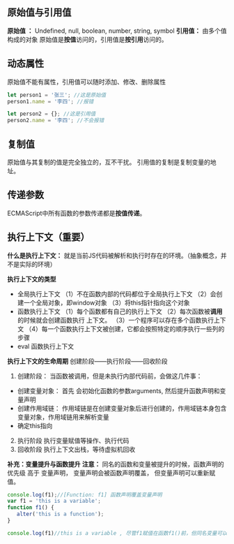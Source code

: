 ## 原始值与引用值

**原始值 ：** Undefined, null, boolean, number, string, symbol
**引用值：** 由多个值构成的对象
原始值是**按值**访问的，引用值是**按引用**访问的。

## 动态属性
原始值不能有属性，引用值可以随时添加、修改、删除属性
```js
let person1 = '张三'; //这是原始值
person1.name = '李四'; //报错

let person2 = {}; //这是引用值
person2.name = '李四'; //不会报错
```

## 复制值
原始值与其复制的值是完全独立的，互不干扰。
引用值的复制是复制变量的地址。

## 传递参数
ECMAScript中所有函数的参数传递都是**按值传递**。

## 执行上下文（重要）
**什么是执行上下文：** 就是当前JS代码被解析和执行时存在的环境。（抽象概念，并不是实际的环境）

**执行上下文的类型**
- 全局执行上下文
（1）不在函数内部的代码都位于全局执行上下文
（2）会创建一个全局对象，即window对象
（3）将this指针指向这个对象
- 函数执行上下文
（1）每个函数都有自己的执行上下文
（2）每次函数被**调用**的时候就会创建函数执行 上下文。
（3）一个程序可以存在多个函数执行上下文
（4）每一个函数执行上下文被创建，它都会按照特定的顺序执行一些列的步骤
- eval 函数执行上下文

**执行上下文的生命周期**
创建阶段——执行阶段——回收阶段
1. 创建阶段：
当函数被调用，但是未执行内部代码前，会做这几件事：
- 创建变量对象： 首先 会初始化函数的参数arguments, 然后提升函数声明和变量声明
- 创建作用域链： 作用域链是在创建变量对象后进行创建的，作用域链本身包含变量对象，作用域链用来解析变量
- 确定this指向
2. 执行阶段
执行变量赋值等操作、执行代码
3. 回收阶段
执行上下文出栈，等待虚拟机回收

**补充：变量提升与函数提升**
**注意：** 同名的函数和变量被提升的时候，函数声明的优先级 高于 变量声明， 变量声明会被函数声明覆盖， 但变量声明可以重新赋值。
```js
console.log(f1);//[Function: f1] 函数声明覆盖变量声明
var f1 = 'this is a variable';
function f1() { 
   alter('this is a function');
}

console.log(f1)//this is a variable , 尽管f1赋值在函数f1()前，但同名变量可以重新赋值
```
